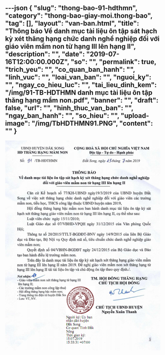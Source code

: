 ---json
{
    "slug": "thong-bao-91-hdthmn",
    "category": "thong-bao-giay-moi.thong-bao",
    "tag": [],
    "layout": "van-ban.html",
    "title": "Thông báo Về danh mục tài liệu ôn tập sát hạch kỳ xét thăng hạng chức danh nghề nghiệp đối với giáo viên mầm non từ hạng III lên hạng II",
    "description": "",
    "date": "2019-07-16T12:00:00.000Z",
    "so": "",
    "permalink": true,
    "trich_yeu": "",
    "co_quan_ban_hanh": "",
    "linh_vuc": "",
    "loai_van_ban": "",
    "nguoi_ky": "",
    "ngay_co_hieu_luc": "",
    "tai_lieu_dinh_kem": "/img/91-TB-HDTHMN danh mục tài liệu ôn tập thăng hạng mầm non.pdf",
    "banner": "",
    "draft": false,
    "url": "",
    "hinh_thuc_van_ban": "",
    "ngay_ban_hanh": "",
    "so_hieu": "",
    "upload-image": "/img/TbHDTHMN91.PNG",
    "__content__": ""
}
---
<p><img alt="" src="/img/TbHDTHMN91.PNG" /></p>
